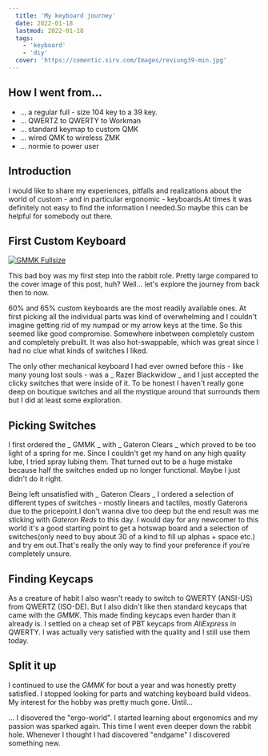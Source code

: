 ```yaml
---
  title: 'My keyboard journey'
  date: 2022-01-18
  lastmod: 2022-01-18
  tags:
    - 'keyboard'
    - 'diy'
  cover: 'https://comentic.sirv.com/Images/reviung39-min.jpg'
---
```


## How I went from...

- ... a regular full - size 104 key to a 39 key.
- ... QWERTZ to QWERTY to Workman
- ... standard keymap to custom QMK
- ... wired QMK to wireless ZMK
- ... normie to power user

## Introduction

I would like to share my experiences, pitfalls and realizations about the world of custom - and in particular ergonomic - keyboards.At times it was definitely not easy to find the information I needed.So maybe this can be helpful for somebody out there.

## First Custom Keyboard

[![GMMK Fullsize](https://comentic.sirv.com/Images/gmmk.png 'GMMK Fullsize')](https://cdn.shopify.com/s/files/1/0549/2681/products/glorious_gaming_gmmk_full_size_keyboard_black_04_1000x.png?v=1601656235)

This bad boy was my first step into the rabbit role. Pretty large compared to the cover image of this post, huh? Well... let's explore the journey from back then to now.

60% and 65% custom  keyboards are the most readily available ones. At first picking all the individual parts was kind of overwhelming and I couldn't imagine getting rid of my numpad or my arrow keys at the time. So this seemed like good compromise. Somewhere inbetween completely custom and completely prebuilt. It was also hot-swappable, which was great since I had no clue what kinds of switches I liked.

The only other mechanical keyboard I had ever owned before this - like many young lost souls - was a _ Razer Blackwidow _ and I just accepted the clicky switches that were inside of it. To be honest I haven't really gone deep on boutique switches and all the mystique around that surrounds them but I did at least some exploration.

## Picking Switches

I first ordered the _ GMMK _ with _ Gateron Clears _ which proved to be too light of a spring for me.
Since I couldn't get my hand on any high quality lube, I tried spray lubing them. That turned out to be a huge mistake because half the switches ended up no longer functional. Maybe I just didn't do it right.

Being left unsatisfied with _ Gateron Clears _ I ordered a selection of different types of switches - mostly linears and tactiles, mostly Gaterons due to the pricepoint.I don't wanna dive too deep but the end result was me sticking with _Gateron Reds_ to this day. I would day for any newcomer to this world it's a good starting point to get a hotswap board and a selection of switches(only need to buy about 30 of a kind to fill up alphas + space etc.) and try em out.That's really the only way to find your preference if you're completely unsure.

##  Finding Keycaps

As a creature of habit I also wasn't ready to switch to QWERTY (ANSI-US) from QWERTZ (ISO-DE). But I also didn't like then standard keycaps that came with the *GMMK*. This made finding keycaps even harder than it already is. I settled on a cheap set of PBT keycaps from *AliExpress* in QWERTY. I was actually very satisfied with the quality and I still use them today. 

## Split it up

I continued to use the *GMMK* for bout a year and was honestly pretty satisfied. I stopped looking for parts and watching keyboard build videos. My interest for the hobby was pretty much gone. Until... 

... I disovered the "ergo-world". I started learning about ergonomics and my passion was sparked again. This time I went even deeper down the rabbit hole. Whenever I thought I had discovered "endgame" I discovered something new.

